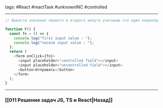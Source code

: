 tags: #React #reactTask #unknownINC #controlled 
___

```js
// Вывести значения первого и второго инпута учитываю что один конролируемый а второй нет

function F() {
  const fn = () => {
    console.log("first input value : ");
    console.log("second input value : ");
  };
  return (
    <form onClick={fn}>
      <input placeholder="controlled field"></input>
      <input placeholder="uncontrolled field"></input>
      <button>Отправить</button>
    </form>
  );
}
```

___
### [[011 Решение задач JS, TS и React|Назад]]